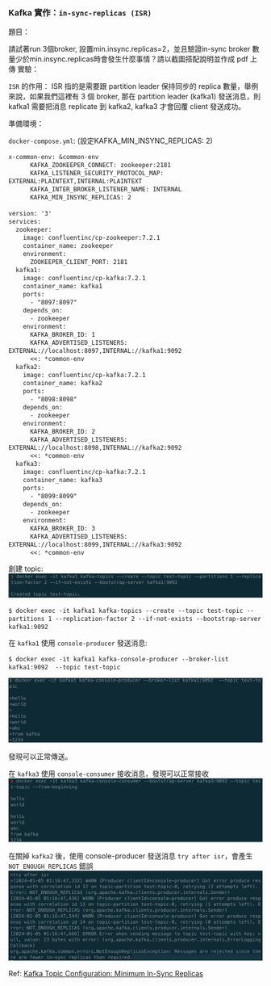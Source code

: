 
### Kafka 實作：`in-sync-replicas (ISR)`

題目：

請試著run 3個broker, 設置min.insync.replicas=2，並且驗證in-sync broker 數量少於min.insync.replicas時會發生什麼事情？請以截圖搭配說明並作成 pdf 上傳
實驗：


`ISR` 的作用：
ISR 指的是需要跟 partition leader 保持同步的 replica 數量，舉例來說，如果我們這裡有 3 個 broker,
那在 partition leader (kafka1) 發送消息，則 kafka1 需要把消息 replicate 到 kafka2, kafka3 才會回覆 client 發送成功。

準備環境：

`docker-compose.yml`: (設定KAFKA_MIN_INSYNC_REPLICAS: 2)

```
x-common-env: &common-env
      KAFKA_ZOOKEEPER_CONNECT: zookeeper:2181
      KAFKA_LISTENER_SECURITY_PROTOCOL_MAP: EXTERNAL:PLAINTEXT,INTERNAL:PLAINTEXT
      KAFKA_INTER_BROKER_LISTENER_NAME: INTERNAL
      KAFKA_MIN_INSYNC_REPLICAS: 2

version: '3'
services:
  zookeeper:
    image: confluentinc/cp-zookeeper:7.2.1
    container_name: zookeeper
    environment:
      ZOOKEEPER_CLIENT_PORT: 2181
  kafka1:
    image: confluentinc/cp-kafka:7.2.1
    container_name: kafka1
    ports:
      - "8097:8097"
    depends_on:
      - zookeeper
    environment:
      KAFKA_BROKER_ID: 1
      KAFKA_ADVERTISED_LISTENERS: EXTERNAL://localhost:8097,INTERNAL://kafka1:9092
      <<: *common-env
  kafka2:
    image: confluentinc/cp-kafka:7.2.1
    container_name: kafka2
    ports:
      - "8098:8098"
    depends_on:
      - zookeeper
    environment:
      KAFKA_BROKER_ID: 2
      KAFKA_ADVERTISED_LISTENERS: EXTERNAL://localhost:8098,INTERNAL://kafka2:9092
      <<: *common-env
  kafka3:
    image: confluentinc/cp-kafka:7.2.1
    container_name: kafka3
    ports:
      - "8099:8099"
    depends_on:
      - zookeeper
    environment:
      KAFKA_BROKER_ID: 3
      KAFKA_ADVERTISED_LISTENERS: EXTERNAL://localhost:8099,INTERNAL://kafka3:9092
      <<: *common-env
```

創建 topic:
![create topic](./assets/isr_create_topic.png)
```shell
$ docker exec -it kafka1 kafka-topics --create --topic test-topic --partitions 1 --replication-factor 2 --if-not-exists --bootstrap-server kafka1:9092
```
在 `kafka1` 使用 `console-producer` 發送消息:

```shell
$ docker exec -it kafka1 kafka-console-producer --broker-list kafka1:9092  --topic test-topic
```
![console_producer](./assets/isr_console_producer.png)

發現可以正常傳送。

在 `kafka3` 使用 `console-consumer` 接收消息，發現可以正常接收
![console-consumer](./assets/isr_console_consumer.png)

在關掉 `kafka2` 後，使用 console-producer 發送消息 `try after isr`，會產生 `NOT_ENOUGH_REPLICAS` 錯誤
![after_isr_change](./assets/isr_console_producer_try_after_isr_not_ok.png)


Ref: [Kafka Topic Configuration: Minimum In-Sync Replicas](https://www.conduktor.io/kafka/kafka-topic-configuration-min-insync-replicas/)